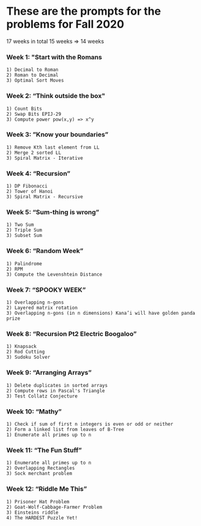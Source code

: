 # These are the prompts for the problems for Fall 2020
17 weeks in total
15 weeks => 14 weeks


### Week 1: "Start with the Romans
```
1) Decimal to Roman
2) Roman to Decimal
3) Optimal Sort Moves
```

### Week 2: “Think outside the box"
```
1) Count Bits
2) Swap Bits EPIJ-29
3) Compute power pow(x,y) => x^y
```

### Week 3: ”Know your boundaries”
```
1) Remove Kth last element from LL
2) Merge 2 sorted LL
3) Spiral Matrix - Iterative
```

### Week 4: “Recursion”
```
1) DP Fibonacci
2) Tower of Hanoi
3) Spiral Matrix - Recursive
```

### Week 5: “Sum-thing is wrong”
```
1) Two Sum
2) Triple Sum
3) Subset Sum
```

### Week 6: “Random Week”
```
1) Palindrome
2) RPM
3) Compute the Levenshtein Distance
```

### Week 7: “SPOOKY WEEK”
```
1) Overlapping n-gons
2) Layered matrix rotation
3) Overlapping n-gons (in n dimensions) Kana’i will have golden panda prize
```

### Week 8: “Recursion Pt2 Electric Boogaloo”
```
1) Knapsack
2) Rod Cutting
3) Sudoku Solver
```

### Week 9: “Arranging Arrays”
```
1) Delete duplicates in sorted arrays
2) Compute rows in Pascal's Triangle
3) Test Collatz Conjecture
```

### Week 10: “Mathy”
```
1) Check if sum of first n integers is even or odd or neither
2) Form a linked list from leaves of B-Tree
1) Enumerate all primes up to n
```

### Week 11: “The Fun Stuff”
```
1) Enumerate all primes up to n
2) Overlapping Rectangles
3) Sock merchant problem
```

### Week 12: “Riddle Me This”
```
1) Prisoner Hat Problem
2) Goat-Wolf-Cabbage-Farmer Problem
3) Einsteins riddle
4) The HARDEST Puzzle Yet!
```
